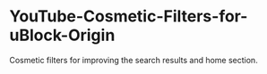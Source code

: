 # YouTube-Cosmetic-Filters-for-uBlock-Origin
Cosmetic filters for improving the search results and home section.
